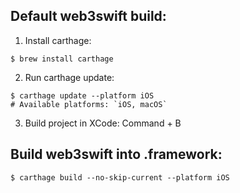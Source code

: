 ## Default web3swift build:

1. Install carthage:
```
$ brew install carthage
```
2. Run carthage update:
``` 
$ carthage update --platform iOS
# Available platforms: `iOS, macOS`
```
3.  Build project in XCode:
Command + B 

## Build web3swift into .framework:
```
$ carthage build --no-skip-current --platform iOS
```

